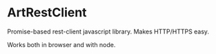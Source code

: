 # ArtRestClient

Promise-based rest-client javascript library. Makes HTTP/HTTPS easy.

Works both in browser and with node.


